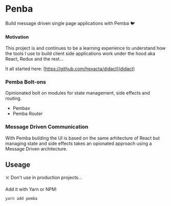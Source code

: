 # Penba

Build message driven single page applications with Pemba 🐦
#### Motivation

This project is and continues to be a learning experience to understand how the tools I use to build client side applications work under the hood aka React, Redux and the rest...

It all started here: [https://github.com/hexacta/didact](didact)
### Pemba Bolt-ons

Opinionated bolt on modules for state management, side effects and routing.

- Pembax
- Pemba Router

### Message Driven Communication

With Pemba building the UI is based on the same arhitecture of React but managing state and side effects takes an opionated approach using a Message Driven architecture.

## Useage

☠️ Don't use in production projects...

Add it with Yarn or NPM:

```bash
yarn add pemba
```
